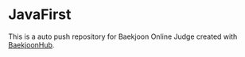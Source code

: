 # JavaFirst
This is a auto push repository for Baekjoon Online Judge created with [BaekjoonHub](https://github.com/BaekjoonHub/BaekjoonHub).
